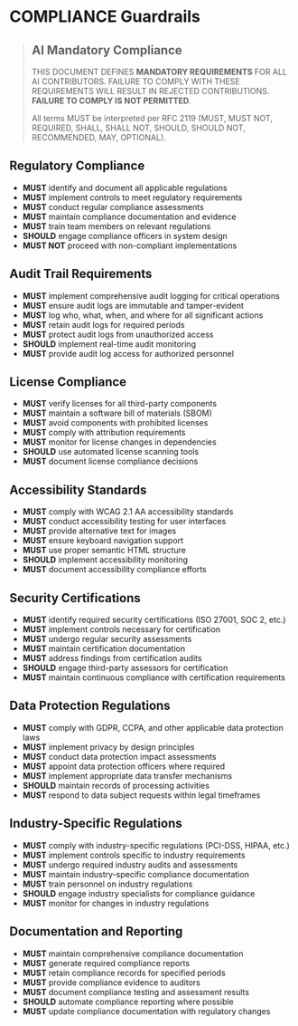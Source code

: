 # COMPLIANCE Guardrails

> ## AI Mandatory Compliance
>
> THIS DOCUMENT DEFINES **MANDATORY REQUIREMENTS** FOR ALL AI CONTRIBUTORS. FAILURE TO COMPLY WITH THESE REQUIREMENTS WILL RESULT IN REJECTED CONTRIBUTIONS. **FAILURE TO COMPLY IS NOT PERMITTED**.
> 
> All terms MUST be interpreted per RFC 2119 (MUST, MUST NOT, REQUIRED, SHALL, SHALL NOT, SHOULD, SHOULD NOT, RECOMMENDED, MAY, OPTIONAL).

## Regulatory Compliance

- **MUST** identify and document all applicable regulations
- **MUST** implement controls to meet regulatory requirements
- **MUST** conduct regular compliance assessments
- **MUST** maintain compliance documentation and evidence
- **MUST** train team members on relevant regulations
- **SHOULD** engage compliance officers in system design
- **MUST NOT** proceed with non-compliant implementations

## Audit Trail Requirements

- **MUST** implement comprehensive audit logging for critical operations
- **MUST** ensure audit logs are immutable and tamper-evident
- **MUST** log who, what, when, and where for all significant actions
- **MUST** retain audit logs for required periods
- **MUST** protect audit logs from unauthorized access
- **SHOULD** implement real-time audit monitoring
- **MUST** provide audit log access for authorized personnel

## License Compliance

- **MUST** verify licenses for all third-party components
- **MUST** maintain a software bill of materials (SBOM)
- **MUST** avoid components with prohibited licenses
- **MUST** comply with attribution requirements
- **MUST** monitor for license changes in dependencies
- **SHOULD** use automated license scanning tools
- **MUST** document license compliance decisions

## Accessibility Standards

- **MUST** comply with WCAG 2.1 AA accessibility standards
- **MUST** conduct accessibility testing for user interfaces
- **MUST** provide alternative text for images
- **MUST** ensure keyboard navigation support
- **MUST** use proper semantic HTML structure
- **SHOULD** implement accessibility monitoring
- **MUST** document accessibility compliance efforts

## Security Certifications

- **MUST** identify required security certifications (ISO 27001, SOC 2, etc.)
- **MUST** implement controls necessary for certification
- **MUST** undergo regular security assessments
- **MUST** maintain certification documentation
- **MUST** address findings from certification audits
- **SHOULD** engage third-party assessors for certification
- **MUST** maintain continuous compliance with certification requirements

## Data Protection Regulations

- **MUST** comply with GDPR, CCPA, and other applicable data protection laws
- **MUST** implement privacy by design principles
- **MUST** conduct data protection impact assessments
- **MUST** appoint data protection officers where required
- **MUST** implement appropriate data transfer mechanisms
- **SHOULD** maintain records of processing activities
- **MUST** respond to data subject requests within legal timeframes

## Industry-Specific Regulations

- **MUST** comply with industry-specific regulations (PCI-DSS, HIPAA, etc.)
- **MUST** implement controls specific to industry requirements
- **MUST** undergo required industry audits and assessments
- **MUST** maintain industry-specific compliance documentation
- **MUST** train personnel on industry regulations
- **SHOULD** engage industry specialists for compliance guidance
- **MUST** monitor for changes in industry regulations

## Documentation and Reporting

- **MUST** maintain comprehensive compliance documentation
- **MUST** generate required compliance reports
- **MUST** retain compliance records for specified periods
- **MUST** provide compliance evidence to auditors
- **MUST** document compliance testing and assessment results
- **SHOULD** automate compliance reporting where possible
- **MUST** update compliance documentation with regulatory changes